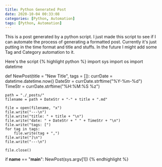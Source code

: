 ```yaml
---
title: Python Generated Post
date: 2020-10-04 00:33:08 
categories: [Python, Automation]
tags: [Python, Automation]
---
```


This is a post generated by a python script.
I just made this script to see if I can automate the process of generating a formatted post. Currently it's just putting in the time format and title and stuffs. In the future I might add some Tag and Category automation to it.  

Here's the script
{% highlight python %}
import sys
import os
import datetime

def NewPost(title = "New Title", tags = []):
    currDate = datetime.datetime.now()
    DateStr = currDate.strftime("%Y-%m-%d")
    TimeStr = currDate.strftime("%H:%M:%S %z")

    path = "./_posts/"
    filename = path + DateStr + "-" + title + ".md"

    file = open(filename, "x")
    file.write("---\n")
    file.write("title: " + title + "\n")
    file.write("date: " + DateStr + " " + TimeStr + "\n")
    file.write("tags: [")
    for tag in tags:
        file.write(tag + ",")
    file.write("]\n")
    file.write("---\n")

    file.close()

if __name__ == "__main__":
    NewPost(sys.argv[1])
{% endhighlight %}
